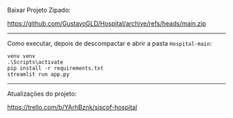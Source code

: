 Baixar Projeto Zipado:

https://github.com/GustavoGLD/Hospital/archive/refs/heads/main.zip

----

Como executar, depois de descompactar e abrir a pasta `Hospital-main`:
```
venv venv
.\Scripts\activate
pip install -r requirements.txt
streamlit run app.py
```
----
Atualizações do projeto:

https://trello.com/b/YArhBznk/siscof-hospital
